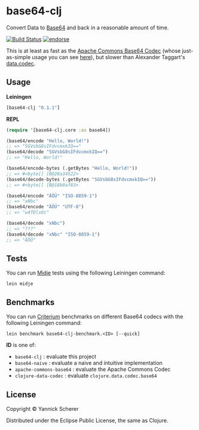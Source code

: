 # base64-clj 

Convert Data to [Base64](http://en.wikipedia.org/wiki/Base64) and back in a reasonable amount of time. 

[![Build Status](https://travis-ci.org/xsc/base64-clj.png?branch=master)](https://travis-ci.org/xsc/base64-clj)
[![endorse](https://api.coderwall.com/xsc/endorsecount.png)](https://coderwall.com/xsc)

This is at least as fast as the [Apache Commons Base64 Codec](http://commons.apache.org/proper/commons-codec/apidocs/org/apache/commons/codec/binary/Base64.html) (whose just-as-simple usage you can see [here](https://github.com/xsc/base64-clj/blob/master/benchmark/base64_clj_benchmark/apache_commons_base64.clj)), but slower than Alexander Taggart's [data.codec](https://github.com/clojure/data.codec).

## Usage

__Leiningen__

```clojure
[base64-clj "0.1.1"]
```

__REPL__

```clojure
(require '[base64-clj.core :as base64])

(base64/encode "Hello, World!")
;; => "SGVsbG8sIFdvcmxkIQ=="
(base64/decode "SGVsbG8sIFdvcmxkIQ==")
;; => "Hello, World!"

(base64/encode-bytes (.getBytes "Hello, World!"))
;; => #<byte[] [B@28a34522>
(base64/decode-bytes (.getBytes "SGVsbG8sIFdvcmxkIQ=="))
;; => #<byte[] [B@18b0af83>

(base64/encode "ÄÖÜ" "ISO-8859-1")
;; => "xNbc"
(base64/encode "ÄÖÜ" "UTF-8")
;; => "w4TDlsOc"

(base64/decode "xNbc")
;; => "???"
(base64/decode "xNbc" "ISO-8859-1")
;; => "ÄÖÜ"
```

## Tests

You can run [Midje](https://github.com/marick/Midje) tests using the following Leiningen command:

```
lein midje
```

## Benchmarks

You can run [Criterium](https://github.com/hugoduncan/criterium) benchmarks on different Base64 codecs with the following
Leiningen command:

```
lein benchmark base64-clj-benchmark.<ID> [--quick]
```

__ID__ is one of:

- `base64-clj` : evaluate this project
- `base64-naive` : evaluate a naive and intuitive implementation
- `apache-commons-base64` : evaluate the Apache Commons Codec
- `clojure-data-codec` : evaluate `clojure.data.codec.base64`

## License

Copyright &copy; Yannick Scherer

Distributed under the Eclipse Public License, the same as Clojure.

